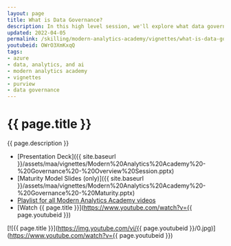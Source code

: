 ```yaml
---
layout: page
title: What is Data Governance?
description: In this high level session, we'll explore what data governance is, why we need it, and the people, processes, and technology needed to implement a data governance strategy. This presentation is primarily for those new to data governance, looking for guidance on best practices, or planning a strategy for evolving their current data governance strategy.
updated: 2022-04-05
permalink: /skilling/modern-analytics-academy/vignettes/what-is-data-gov
youtubeid: OWrO3XmKxqQ
tags: 
- azure
- data, analytics, and ai
- modern analytics academy
- vignettes
- purview
- data governance
---
```


# {{ page.title }}

{{ page.description }}

* [Presentation Deck]({{ site.baseurl }}/assets/maa/vignettes/Modern%20Analytics%20Academy%20-%20Governance%20-%20Overview%20Session.pptx)
* [Maturity Model Slides (only)]({{ site.baseurl }}/assets/maa/vignettes/Modern%20Analytics%20Academy%20-%20Governance%20-%20Maturity.pptx)
* [Playlist for all Modern Analytics Academy videos](https://www.youtube.com/playlist?list=PLz7jPMmpNrjm35mPO6KcOeNdMEMSYKXfj)
* [Watch {{ page.title }}](https://www.youtube.com/watch?v={{ page.youtubeid }})

[![{{ page.title }}](https://img.youtube.com/vi/{{ page.youtubeid }}/0.jpg)](https://www.youtube.com/watch?v={{ page.youtubeid }})
